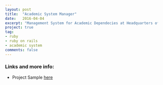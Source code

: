 ```yaml
---
layout: post
title:  "Academic System Manager"
date:   2016-04-04
excerpt: "Management System for Academic Dependecies at Headquarters of <i>Universidad Nacional de Itapúa</i>"
project: true
tag:
- ruby
- ruby on rails
- academic system
comments: false
---
```





### Links and more info:
* Project Sample [here](http://academicsystem.andreszorrillav.com)
